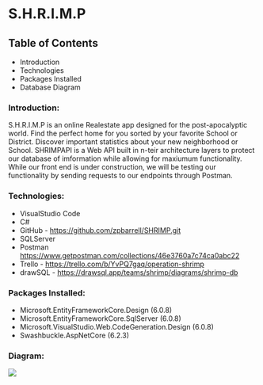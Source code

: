 # S.H.R.I.M.P
## Table of Contents
* Introduction
* Technologies
* Packages Installed
* Database Diagram

### Introduction:
S.H.R.I.M.P is an online Realestate app designed for the post-apocalyptic world. Find the perfect home for you sorted by your favorite School or District. Discover important statistics about your new neighborhood or School. SHRIMPAPI is a Web API built in n-teir architecture layers to protect our database of imformation while allowing for maxiumum functionality. 
While our front end is under construction, we will be testing our functionality by sending requests to our endpoints through Postman. 

### Technologies:
* VisualStudio Code
* C#
* GitHub - https://github.com/zpbarrell/SHRIMP.git
* SQLServer
* Postman https://www.getpostman.com/collections/46e3760a7c74ca0abc22
* Trello - https://trello.com/b/YvPQ7gaq/operation-shrimp
* drawSQL - https://drawsql.app/teams/shrimp/diagrams/shrimp-db

### Packages Installed:
* Microsoft.EntityFrameworkCore.Design (6.0.8)
* Microsoft.EntityFrameworkCore.SqlServer (6.0.8)
* Microsoft.VisualStudio.Web.CodeGeneration.Design (6.0.8)
* Swashbuckle.AspNetCore (6.2.3)

### Diagram:
<img src="./ShrimpAPI/Images/Shrimp DB diagram.png" />
